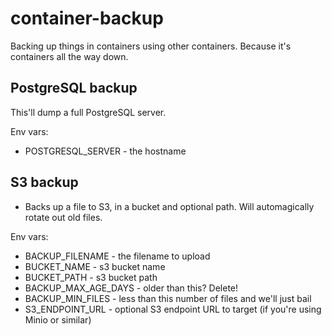 # container-backup

Backing up things in containers using other containers. Because it's containers all the way down.

## PostgreSQL backup

This'll dump a full PostgreSQL server.

Env vars:

- POSTGRESQL_SERVER - the hostname

## S3 backup

- Backs up a file to S3, in a bucket and optional path. Will automagically rotate out old files.

Env vars:

- BACKUP_FILENAME - the filename to upload
- BUCKET_NAME - s3 bucket name
- BUCKET_PATH - s3 bucket path
- BACKUP_MAX_AGE_DAYS - older than this? Delete!
- BACKUP_MIN_FILES - less than this number of files and we'll just bail
- S3_ENDPOINT_URL - optional S3 endpoint URL to target (if you're using Minio or similar)
